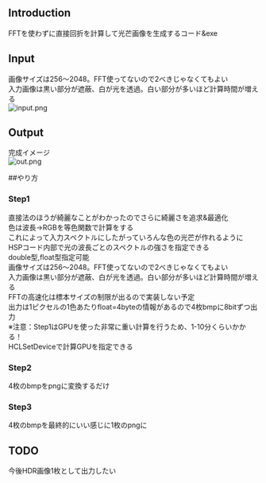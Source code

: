 ## Introduction
FFTを使わずに直接回折を計算して光芒画像を生成するコード&exe  

## Input
画像サイズは256～2048。FFT使ってないので2べきじゃなくてもよい  
入力画像は黒い部分が遮蔽、白が光を透過。白い部分が多いほど計算時間が増える  
![input.png](https://github.com/user-attachments/assets/b1c7d72b-7b08-4088-b89d-c30a898ca4f8)  

## Output
完成イメージ  
![out.png](https://github.com/user-attachments/assets/ce02f1f2-4f23-4b31-98e6-3ae9e2e51674)


##やり方
### Step1
直接法のほうが綺麗なことがわかったのでさらに綺麗さを追求&最適化  
色は波長→RGBを等色関数で計算をする  
これによって入力スペクトルにしたがっていろんな色の光芒が作れるように  
HSPコード内部で光の波長ごとのスペクトルの強さを指定できる  
double型,float型指定可能  
画像サイズは256～2048。FFT使ってないので2べきじゃなくてもよい  
入力画像は黒い部分が遮蔽、白が光を透過。白い部分が多いほど計算時間が増える  
FFTの高速化は標本サイズの制限が出るので実装しない予定  
出力は1ピクセルの1色あたりfloat=4byteの情報があるので4枚bmpに8bitずつ出力  
※注意：Step1はGPUを使った非常に重い計算を行うため、1-10分くらいかかる！  
HCLSetDeviceで計算GPUを指定できる  

### Step2
4枚のbmpをpngに変換するだけ

### Step3
4枚のbmpを最終的にいい感じに1枚のpngに  

## TODO
今後HDR画像1枚として出力したい  